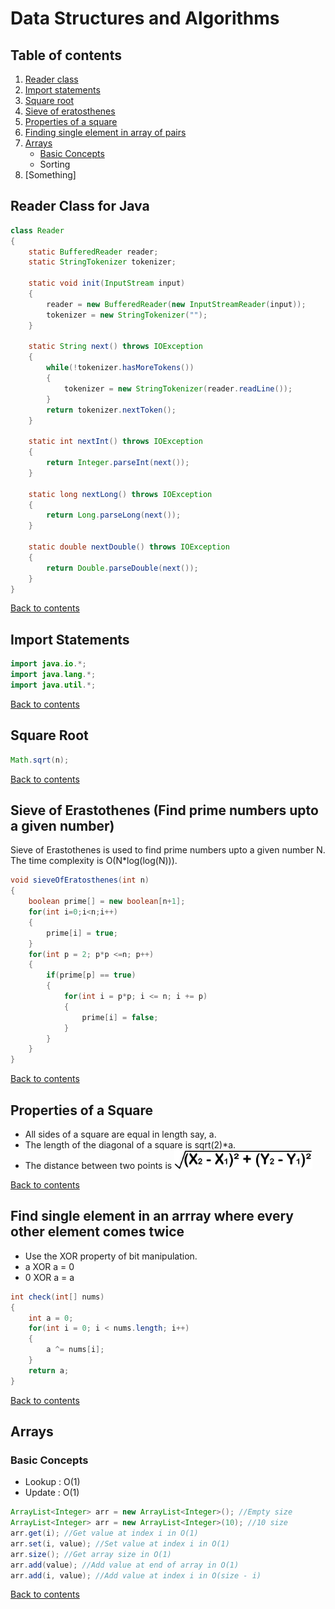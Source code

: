 # Data Structures and Algorithms

<a name="Contents"></a>
## Table of contents
1. [Reader class](#ReaderClass)
2. [Import statements](#Imports)
3. [Square root](#SquareRoot)
4. [Sieve of eratosthenes](#SieveOfErast)
5. [Properties of a square](#CheckIfSquare)
6. [Finding single element in array of pairs](#FindSingle)
7. [Arrays](#Arrays)
    - [Basic Concepts](#Arrays_BasicConcepts)
    - Sorting
8. [Something]

<a name="ReaderClass"></a>
## Reader Class for Java
```java
class Reader
{
    static BufferedReader reader;
    static StringTokenizer tokenizer;
    
    static void init(InputStream input)
    {
        reader = new BufferedReader(new InputStreamReader(input));
        tokenizer = new StringTokenizer("");
    }
    
    static String next() throws IOException
    {
        while(!tokenizer.hasMoreTokens())
        {
            tokenizer = new StringTokenizer(reader.readLine());
        }
        return tokenizer.nextToken();
    }
    
    static int nextInt() throws IOException
    {
        return Integer.parseInt(next());
    }
    
    static long nextLong() throws IOException
    {
        return Long.parseLong(next());
    }
    
    static double nextDouble() throws IOException
    {
        return Double.parseDouble(next());
    }
}
```
<a href="#Contents">Back to contents</a>

<a name="Imports"></a>
## Import Statements
```java
import java.io.*;
import java.lang.*;
import java.util.*;
```
<a href="#Contents">Back to contents</a>

<a name="SquareRoot"></a>
## Square Root
```java
Math.sqrt(n);
```
<a href="#Contents">Back to contents</a>

<a name="SieveOfErast"></a>
## Sieve of Erastothenes (Find prime numbers upto a given number)
Sieve of Erastothenes is used to find prime numbers upto a given number N. The time complexity is O(N*log(log(N))).
```java
void sieveOfEratosthenes(int n)
{
    boolean prime[] = new boolean[n+1];
    for(int i=0;i<n;i++) 
    {
        prime[i] = true;
    }
    for(int p = 2; p*p <=n; p++) 
    {
        if(prime[p] == true) 
        {
            for(int i = p*p; i <= n; i += p) 
            {
                prime[i] = false; 
            } 
        }
    }
}
```
<a href="#Contents">Back to contents</a>

<a name="CheckIfSquare"></a>
## Properties of a Square
- All sides of a square are equal in length say, a.
- The length of the diagonal of a square is sqrt(2)*a.
- The distance between two points is <img src="images/DistanceBetweenPoints.png" height="30">

<a href="#Contents">Back to contents</a>

<a name="FindSingle"></a>
## Find single element in an arrray where every other element comes twice
- Use the XOR property of bit manipulation.
- a XOR a = 0
- 0 XOR a = a
```java
int check(int[] nums)
{
    int a = 0;
    for(int i = 0; i < nums.length; i++)
    {
        a ^= nums[i];
    }
    return a;
}
```
<a href="#Contents">Back to contents</a>

<a name="Arrays"></a>
## Arrays
<a name="Arrays_BasicConcepts"></a>
### Basic Concepts
- Lookup : O(1)
- Update : O(1)
```java
ArrayList<Integer> arr = new ArrayList<Integer>(); //Empty size
ArrayList<Integer> arr = new ArrayList<Integer>(10); //10 size
arr.get(i); //Get value at index i in O(1)
arr.set(i, value); //Set value at index i in O(1)
arr.size(); //Get array size in O(1)
arr.add(value); //Add value at end of array in O(1)
arr.add(i, value); //Add value at index i in O(size - i)
```
<a href="#Contents">Back to contents</a>
